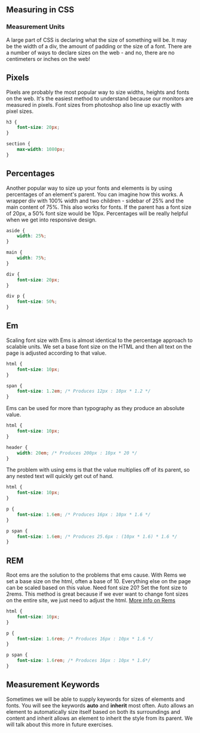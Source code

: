 ## Measuring in CSS

### Measurement Units
A large part of CSS is declaring what the size of something will be. It may be the width of a div, the amount of padding or the size of a font. There are a number of ways to declare sizes on the web - and no, there are no centimeters or inches on the web!

## Pixels

Pixels are probably the most popular way to size widths, heights and fonts on the web. It's the easiest method to understand because our monitors are measured in pixels. Font sizes from photoshop also line up exactly with pixel sizes.

```css
h3 {
	font-size: 20px;
}
```

```css
section {
	max-width: 1080px;
}
```

## Percentages

Another popular way to size up your fonts and elements is by using percentages of an element's parent. You can imagine how this works. A wrapper div with 100% width and two children - sidebar of 25% and the main content of 75%. This also works for fonts. If the parent has a font size of 20px, a 50% font size would be 10px. Percentages will be really helpful when we get into responsive design.

```css
aside {
	width: 25%;
}

main {
	width: 75%;
}
```

```css
div {
	font-size: 20px;
}

div p {
	font-size: 50%;
}
```

## Em

Scaling font size with Ems is almost identical to the percentage approach to scalable units. We set a base font size on the HTML and then all text on the page is adjusted according to that value.

```css
html {
	font-size: 10px;
}

span {
	font-size: 1.2em; /* Produces 12px : 10px * 1.2 */
}
```

Ems can be used for more than typography as they produce an absolute value.

```css
html {
	font-size: 10px;
}

header {
	width: 20em; /* Produces 200px : 10px * 20 */
}
```

The problem with using ems is that the value multiplies off of its parent, so any nested text will quickly get out of hand.

```css
html {
	font-size: 10px;
}

p {
	font-size: 1.6em; /* Produces 16px : 10px * 1.6 */
}

p span {
	font-size: 1.6em; /* Produces 25.6px : (10px * 1.6) * 1.6 */
}
```

## REM

Root ems are the solution to the problems that ems cause. With Rems we set a base size on the html, often a base of 10. Everything else on the page can be scaled based on this value. Need font size 20? Set the font size to 2rems. This method is great because if we ever want to change font sizes on the entire site, we just need to adjust the html. [More info on Rems](http://snook.ca/archives/html_and_css/font-size-with-rem)

```css
html {
	font-size: 10px;
}

p {
	font-size: 1.6rem; /* Produces 16px : 10px * 1.6 */
}

p span {
	font-size: 1.6rem; /* Produces 16px : 10px * 1.6*/
}
```

## Measurement Keywords

Sometimes we will be able to supply keywords for sizes of elements and fonts. You will see the keywords **auto** and **inherit** most often. Auto allows an element to automatically size itself based on both its surroundings and content and inherit allows an element to inherit the style from its parent. We will talk about this more in future exercises.

